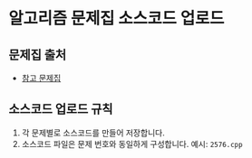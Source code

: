 # 알고리즘 문제집 소스코드 업로드

## 문제집 출처
- [참고 문제집](https://github.com/encrypted-def/basic-algo-lecture/blob/master/workbook.md)

## 소스코드 업로드 규칙
1. 각 문제별로 소스코드를 만들어 저장합니다. 
2. 소스코드 파일은 문제 번호와 동일하게 구성합니다. 예시: `2576.cpp`


